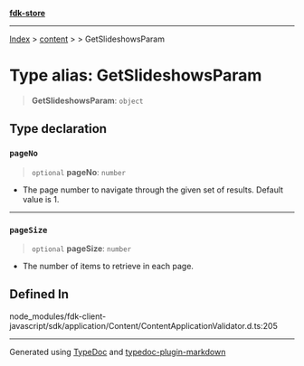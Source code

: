 [**fdk-store**](../../../README.md)
***

[Index](../../../API.md) > [content](../../README.md) > [<internal>](../README.md) > GetSlideshowsParam

# Type alias: GetSlideshowsParam

> **GetSlideshowsParam**: `object`

## Type declaration

### `pageNo`

> `optional` **pageNo**: `number`

- The page number to navigate through the given
set of results. Default value is 1.

***

### `pageSize`

> `optional` **pageSize**: `number`

- The number of items to retrieve in each page.

## Defined In

node\_modules/fdk-client-javascript/sdk/application/Content/ContentApplicationValidator.d.ts:205

***
Generated using [TypeDoc](https://typedoc.org/) and [typedoc-plugin-markdown](https://www.npmjs.com/package/typedoc-plugin-markdown)
